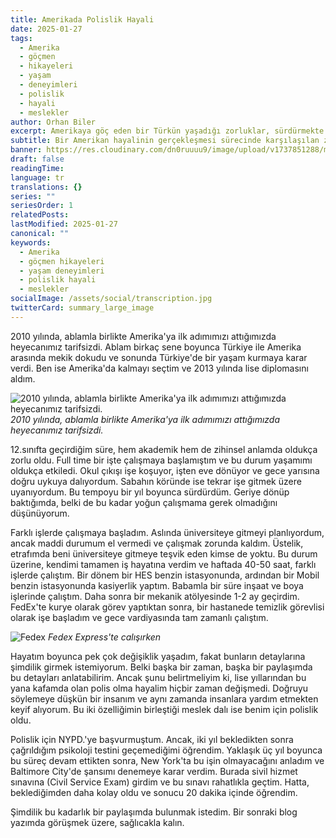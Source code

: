 ```yaml
---
title: Amerikada Polislik Hayali
date: 2025-01-27
tags:
  - Amerika
  - göçmen
  - hikayeleri
  - yaşam
  - deneyimleri
  - polislik
  - hayali
  - meslekler
author: Orhan Biler
excerpt: Amerikaya göç eden bir Türkün yaşadığı zorluklar, sürdürmekte olduğu meslekler ve polislik hayalini gerçekleştirme çabası; bir göçmenin Amerikan rüyasının gerçek yüzü.
subtitle: Bir Amerikan hayalinin gerçekleşmesi sürecinde karşılaşılan zorluklar ve edinilen tecrübeler
banner: https://res.cloudinary.com/dn0ruuuu9/image/upload/v1737851288/manhattan-sehir-city-newyork-banner-20240125_y9xdcl.jpg
draft: false
readingTime: 
language: tr
translations: {}
series: ""
seriesOrder: 1
relatedPosts: 
lastModified: 2025-01-27
canonical: ""
keywords:
  - Amerika
  - göçmen hikayeleri
  - yaşam deneyimleri
  - polislik hayali
  - meslekler
socialImage: /assets/social/transcription.jpg
twitterCard: summary_large_image
---
```


2010 yılında, ablamla birlikte Amerika'ya ilk adımımızı attığımızda heyecanımız tarifsizdi. Ablam birkaç sene boyunca Türkiye ile Amerika arasında mekik dokudu ve sonunda Türkiye'de bir yaşam kurmaya karar verdi. Ben ise Amerika'da kalmayı seçtim ve 2013 yılında lise diplomasını aldım.


![2010 yılında, ablamla birlikte Amerika'ya ilk adımımızı attığımızda heyecanımız tarifsizdi.](https://res.cloudinary.com/dn0ruuuu9/image/upload/v1737956597/pcxgbykvlag0uttrsf3w.jpg)
*2010 yılında, ablamla birlikte Amerika'ya ilk adımımızı attığımızda heyecanımız tarifsizdi.*


12.sınıfta geçirdiğim süre, hem akademik hem de zihinsel anlamda oldukça zorlu oldu. Full time bir işte çalışmaya başlamıştım ve bu durum yaşamımı oldukça etkiledi. Okul çıkışı işe koşuyor, işten eve dönüyor ve gece yarısına doğru uykuya dalıyordum. Sabahın köründe ise tekrar işe gitmek üzere uyanıyordum. Bu tempoyu bir yıl boyunca sürdürdüm. Geriye dönüp baktığımda, belki de bu kadar yoğun çalışmama gerek olmadığını düşünüyorum.


Farklı işlerde çalışmaya başladım. Aslında üniversiteye gitmeyi planlıyordum, ancak maddi durumum el vermedi ve çalışmak zorunda kaldım. Üstelik, etrafımda beni üniversiteye gitmeye teşvik eden kimse de yoktu. Bu durum üzerine, kendimi tamamen iş hayatına verdim ve haftada 40-50 saat, farklı işlerde çalıştım. Bir dönem bir HES benzin istasyonunda, ardından bir Mobil benzin istasyonunda kasiyerlik yaptım. Babamla bir süre inşaat ve boya işlerinde çalıştım. Daha sonra bir mekanik atölyesinde 1-2 ay geçirdim. FedEx'te kurye olarak görev yaptıktan sonra, bir hastanede temizlik görevlisi olarak işe başladım ve gece vardiyasında tam zamanlı çalıştım.

![Fedex](https://res.cloudinary.com/dn0ruuuu9/image/upload/v1737957796/uvd3bum7yeczxpl2a1ix.jpg)
*Fedex Express'te calışırken*


Hayatım boyunca pek çok değişiklik yaşadım, fakat bunların detaylarına şimdilik girmek istemiyorum. Belki başka bir zaman, başka bir paylaşımda bu detayları anlatabilirim. Ancak şunu belirtmeliyim ki, lise yıllarından bu yana kafamda olan polis olma hayalim hiçbir zaman değişmedi. Doğruyu söylemeye düşkün bir insanım ve aynı zamanda insanlara yardım etmekten keyif alıyorum. Bu iki özelliğimin birleştiği meslek dalı ise benim için polislik oldu.



Polislik için NYPD.'ye başvurmuştum. Ancak, iki yıl bekledikten sonra çağrıldığım psikoloji testini geçemediğimi öğrendim. Yaklaşık üç yıl boyunca bu süreç devam ettikten sonra, New York'ta bu işin olmayacağını anladım ve Baltimore City'de şansımı denemeye karar verdim. Burada sivil hizmet sınavına (Civil Service Exam) girdim ve bu sınavı rahatlıkla geçtim. Hatta, beklediğimden daha kolay oldu ve sonucu 20 dakika içinde öğrendim.

Şimdilik bu kadarlık bir paylaşımda bulunmak istedim. Bir sonraki blog yazımda görüşmek üzere, sağlıcakla kalın.